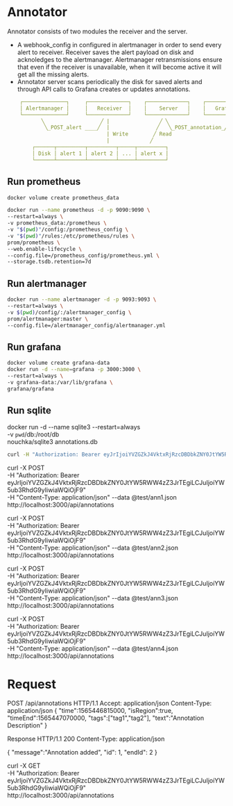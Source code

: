 # Annotator

Annotator consists of two modules the receiver and the server.

- A webhook_config in configured in alertmanager in order to send every alert to receiver.
  Receiver saves the alert payload on disk and acknoledges to the alertmanager. Alertmanager
  retransmissions ensure that even if the receiver is unavailable, when it will become 
  active it will get all the missing alerts.
- Annotator server scans periodically the disk for saved alerts and through API calls to 
  Grafana creates or updates annotations.

```yaml
    ┌──────────────┐     ┌─────────────┐    ┌─────────────┐    ┌─────────────┐
    │ Alertmanager │     │   Receiver  │    │    Server   │    │   Grafana   │
    └──────────────┘     └─────────────┘    └─────────────┘    └─────────────┘
           ╲                  ╱ |                ╱ ╲                   ╱ 
            ╲_POST_alert ____╱  |               ╱   ╲_POST_annotation_╱
                                | Write        ╱ Read
                                |             ╱
        ┌──────┬─────────┬─────────┬─────┬─────────┐
        │ Disk │ alert 1 │ alert 2 │ ... │ alert x │
        └──────┴─────────┴─────────┴─────┴─────────┘
```

## Run prometheus

```bash
docker volume create prometheus_data

docker run --name prometheus -d -p 9090:9090 \
--restart=always \
-v prometheus_data:/prometheus \
-v "$(pwd)"/config:/prometheus_config \
-v "$(pwd)"/rules:/etc/prometheus/rules \
prom/prometheus \
--web.enable-lifecycle \
--config.file=/prometheus_config/prometheus.yml \
--storage.tsdb.retention=7d
```

## Run alertmanager

```bash
docker run --name alertmanager -d -p 9093:9093 \
--restart=always \
-v $(pwd)/config/:/alertmanager_config \
prom/alertmanager:master \
--config.file=/alertmanager_config/alertmanager.yml 
```

## Run grafana

```bash
docker volume create grafana-data
docker run -d --name=grafana -p 3000:3000 \
--restart=always \
-v grafana-data:/var/lib/grafana \
grafana/grafana
```

## Run sqlite
docker run -d --name sqlite3 --restart=always \
-v `pwd`/db:/root/db \
nouchka/sqlite3 annotations.db


```bash
curl -H "Authorization: Bearer eyJrIjoiYVZGZkJ4VktxRjRzcDBDbkZNY0JtYW5RWW4zZ3JrTEgiLCJuIjoiYW5ub3RhdG9yIiwiaWQiOjF9" http://localhost:3000/api/dashboards/home
```

curl -X POST \
-H "Authorization: Bearer eyJrIjoiYVZGZkJ4VktxRjRzcDBDbkZNY0JtYW5RWW4zZ3JrTEgiLCJuIjoiYW5ub3RhdG9yIiwiaWQiOjF9" \
-H "Content-Type: application/json" --data @test/ann1.json \
http://localhost:3000/api/annotations


curl -X POST \
-H "Authorization: Bearer eyJrIjoiYVZGZkJ4VktxRjRzcDBDbkZNY0JtYW5RWW4zZ3JrTEgiLCJuIjoiYW5ub3RhdG9yIiwiaWQiOjF9" \
-H "Content-Type: application/json" --data @test/ann2.json \
http://localhost:3000/api/annotations


curl -X POST \
-H "Authorization: Bearer eyJrIjoiYVZGZkJ4VktxRjRzcDBDbkZNY0JtYW5RWW4zZ3JrTEgiLCJuIjoiYW5ub3RhdG9yIiwiaWQiOjF9" \
-H "Content-Type: application/json" --data @test/ann3.json \
http://localhost:3000/api/annotations

curl -X POST \
-H "Authorization: Bearer eyJrIjoiYVZGZkJ4VktxRjRzcDBDbkZNY0JtYW5RWW4zZ3JrTEgiLCJuIjoiYW5ub3RhdG9yIiwiaWQiOjF9" \
-H "Content-Type: application/json" --data @test/ann4.json \
http://localhost:3000/api/annotations

# Request
POST /api/annotations HTTP/1.1
Accept: application/json
Content-Type: application/json
{
  "time":1565446815000,
  "isRegion":true,
  "timeEnd":1565447070000,
  "tags":["tag1","tag2"],
  "text":"Annotation Description"
}

Response
HTTP/1.1 200
Content-Type: application/json

{
    "message":"Annotation added",
    "id": 1,
    "endId": 2
}



curl -X GET \
-H "Authorization: Bearer eyJrIjoiYVZGZkJ4VktxRjRzcDBDbkZNY0JtYW5RWW4zZ3JrTEgiLCJuIjoiYW5ub3RhdG9yIiwiaWQiOjF9" \
http://localhost:3000/api/annotations